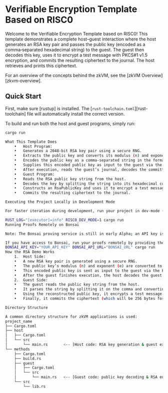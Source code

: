 # Verifiable Encryption Template Based on RISC0

Welcome to the Verifiable Encryption Template based on RISC0! This template demonstrates a complete host–guest interaction where the host generates an RSA key pair and passes the public key (encoded as a comma‑separated hexadecimal string) to the guest. The guest then decodes this key, uses it to encrypt a test message with PKCS#1 v1.5 encryption, and commits the resulting ciphertext to the journal. The host retrieves and prints this ciphertext.

For an overview of the concepts behind the zkVM, see the [zkVM Overview][zkvm-overview].

## Quick Start

First, make sure [rustup] is installed. The [`rust-toolchain.toml`][rust-toolchain] file will automatically install the correct version.

To build and run both the host and guest programs, simply run:

```bash
cargo run

What This Template Does
	•	Host Program:
	•	Generates a 2048‑bit RSA key pair using a secure RNG.
	•	Extracts the public key and converts its modulus (n) and exponent (e) to hexadecimal strings.
	•	Encodes the public key as a comma‑separated string in the format "n_hex,e_hex".
	•	Supplies this encoded public key as input to the guest via the Executor Environment.
	•	After execution, reads the guest’s journal, decodes the committed ciphertext (which is 256 bytes long for a 2048‑bit key), and prints it as a hex string.
	•	Guest Program:
	•	Reads the RSA public key string from the host.
	•	Decodes the key by splitting the string into its hexadecimal components and converting them into BigUint values.
	•	Constructs an RsaPublicKey and uses it to encrypt a test message (“hello world”) with PKCS#1 v1.5 encryption.
	•	Commits the resulting ciphertext to the journal.

Executing the Project Locally in Development Mode

For faster iteration during development, run your project in dev-mode (which enables debugging and faster builds) with execution statistics. For example:

RUST_LOG="[executor]=info" RISC0_DEV_MODE=1 cargo run
Running Proofs Remotely on Bonsai

Note: The Bonsai proving service is still in early Alpha; an API key is required for access. Click here to request access.

If you have access to Bonsai, run your proofs remotely by providing the necessary environment variables:
BONSAI_API_KEY="YOUR_API_KEY" BONSAI_API_URL="BONSAI_URL" cargo run
How the RSA Demo Works
	1.	Host Side:
	•	A new RSA key pair is generated using a secure RNG.
	•	The public key’s modulus (n) and exponent (e) are converted to hexadecimal strings and concatenated (e.g. "n_hex,e_hex").
	•	This encoded public key is sent as input to the guest via the Executor Environment.
	•	After the guest finishes execution, the host decodes the guest’s journal (which contains the RSA-encrypted ciphertext) and prints the ciphertext as a hexadecimal string.
	2.	Guest Side:
	•	The guest reads the public key string from the host.
	•	It parses the string by splitting it on the comma and converting each part from hexadecimal into BigUint values.
	•	Using the reconstructed public key, it encrypts a test message (“hello world”) using PKCS#1 v1.5 padding.
	•	Finally, it commits the ciphertext (which will be 256 bytes for a 2048‑bit RSA key) to the journal.

Directory Structure

A common directory structure for zkVM applications is used:
project_name
├── Cargo.toml
├── host
│   ├── Cargo.toml
│   └── src
│       └── main.rs       <-- [Host code: RSA key generation & guest execution]
└── methods
    ├── Cargo.toml
    ├── build.rs
    ├── guest
    │   ├── Cargo.toml
    │   └── src
    │       └── main.rs   <-- [Guest code: public key decoding & RSA encryption]
    └── src
        └── lib.rs

